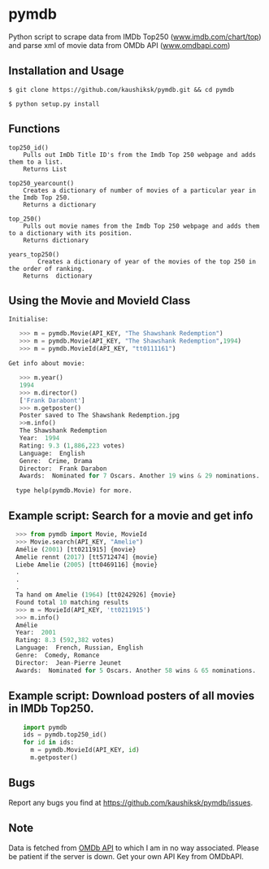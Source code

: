 # pymdb
Python  script to scrape data from IMDb Top250 (www.imdb.com/chart/top) and parse xml of movie data from OMDb API (www.omdbapi.com)

## Installation and Usage
`$ git clone https://github.com/kaushiksk/pymdb.git && cd pymdb`

`$ python setup.py install`
   
## Functions
    top250_id()
        Pulls out ImDb Title ID's from the Imdb Top 250 webpage and adds them to a list.
        Returns List
    
    top250_yearcount()
        Creates a dictionary of number of movies of a particular year in the Imdb Top 250.
        Returns a dictionary
    
    top_250()
        Pulls out movie names from the Imdb Top 250 webpage and adds them to a dictionary with its position.
        Returns dictionary
    
    years_top250()
            Creates a dictionary of year of the movies of the top 250 in the order of ranking.
        Returns  dictionary
        

## Using the Movie and MovieId Class
    Initialise:
```python
   >>> m = pymdb.Movie(API_KEY, "The Shawshank Redemption")
   >>> m = pymdb.Movie(API_KEY, "The Shawshank Redemption",1994)
   >>> m = pymdb.MovieId(API_KEY, "tt0111161")
```

    Get info about movie:
```python
   >>> m.year()
   1994
   >>> m.director()
   ['Frank Darabont'] 
   >>> m.getposter()
   Poster saved to The Shawshank Redemption.jpg
   >>m.info()
   The Shawshank Redemption
   Year:  1994                                                                                          
   Rating: 9.3 (1,886,223 votes)
   Language:  English
   Genre:  Crime, Drama
   Director:  Frank Darabon
   Awards:  Nominated for 7 Oscars. Another 19 wins & 29 nominations.

```

      type help(pymdb.Movie) for more.

## Example script: Search for a movie and get info
```python
  >>> from pymdb import Movie, MovieId
  >>> Movie.search(API_KEY, "Amelie")
  Amélie (2001) [tt0211915] {movie} 
  Amelie rennt (2017) [tt5712474] {movie}
  Liebe Amelie (2005) [tt0469116] {movie}
  .
  .
  .
  Ta hand om Amelie (1964) [tt0242926] {movie} 
  Found total 10 matching results
  >>> m = MovieId(API_KEY, 'tt0211915')
  >>> m.info()
  Amélie
  Year:  2001
  Rating: 8.3 (592,382 votes)
  Language:  French, Russian, English
  Genre:  Comedy, Romance
  Director:  Jean-Pierre Jeunet
  Awards:  Nominated for 5 Oscars. Another 58 wins & 65 nominations.
  ```
  
## Example script: Download posters of all movies in IMDb Top250.
    
```python
    import pymdb
    ids = pymdb.top250_id()
    for id in ids:
      m = pymdb.MovieId(API_KEY, id)
      m.getposter()
```

## Bugs
Report any bugs you find at https://github.com/kaushiksk/pymdb/issues.

## Note
Data is fetched from [OMDb API](https://omdbapi.com) to which I am in no way associated. Please be patient if the server is down.
Get your own API Key from OMDbAPI.
